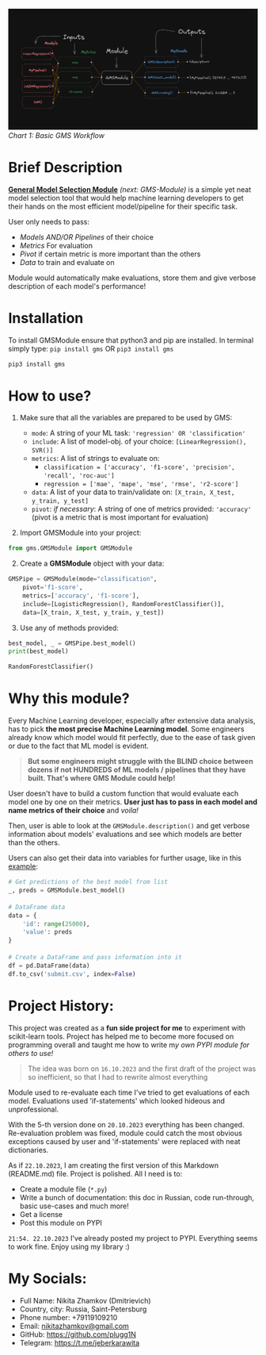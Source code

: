 ![](https://github.com/plugg1N/gms-module/blob/main/images/chart1.png?raw=true)
*Chart 1: Basic GMS Workflow*

# Brief Description

**<ins>General Model Selection Module</ins>** *(next: GMS-Module)* is a simple yet neat model selection tool that would help machine learning developers to get their hands on the most efficient model/pipeline for their specific task. 

User only needs to pass:
- *Models AND/OR Pipelines* of their choice
- *Metrics* For evaluation
- *Pivot* if certain metric is more important than the others
- *Data* to train and evaluate on

Module would automatically make evaluations, store them and give verbose description of each model's performance!

# Installation

To install GMSModule ensure that python3 and pip are installed. In terminal simply type:
`pip install gms` OR `pip3 install gms`

```python
pip3 install gms
```

# How to use?

1. Make sure that all the variables are prepared to be used by GMS:
	- `mode`: A string of your ML task: `'regression' OR 'classification'`
	- `include`: A list of model-obj. of your choice: `[LinearRegression(), SVR()]`
	- `metrics`: A list of strings to evaluate on: 
		- `classification = ['accuracy', 'f1-score', 'precision', 'recall', 'roc-auc']`
		- `regression = ['mae', 'mape', 'mse', 'rmse', 'r2-score']`
	- `data`: A list of your data to train/validate on: 
		 `[X_train, X_test, y_train, y_test]`
	- `pivot`: *if necessary*: A string of one of metrics provided: `'accuracy'` (pivot is a metric that is most important for evaluation)

2. Import GMSModule into your project:

```python
from gms.GMSModule import GMSModule
```


2. Create a **GMSModule** object with your data:
```python
GMSPipe = GMSModule(mode="classification",
	pivot='f1-score',
	metrics=['accuracy', 'f1-score'],
	include=[LogisticRegression(), RandomForestClassifier()],
	data=[X_train, X_test, y_train, y_test])
```

3. Use any of methods provided:
```python
best_model, _ = GMSPipe.best_model()
print(best_model)
```

```python
RandomForestClassifier()
```


# Why this module?

Every Machine Learning developer, especially after extensive data analysis, has to pick **the most precise Machine Learning model**. Some engineers already know which model would fit perfectly, due to the ease of task given or due to the fact that ML model is evident.

> **But some engineers might struggle with the BLIND choice between dozens if not HUNDREDS of ML models / pipelines that they have built. That's where GMS Module could help!**

User doesn't have to build a custom function that would evaluate each model one by one on their metrics. **User just has to pass in each model and name metrics of their choice** and *voila!* 

Then, user is able to look at the `GMSModule.description()` and get verbose information about models' evaluations and see which models are better than the others.

Users can also get their data into variables for further usage, like in this <ins>example</ins>:

```python
# Get predictions of the best model from list
_, preds = GMSModule.best_model()

# DataFrame data
data = {
	'id': range(25000),
	'value': preds
}

# Create a DataFrame and pass information into it
df = pd.DataFrame(data)
df.to_csv('submit.csv', index=False)
```


# Project History:


This project was created as a **fun side project for me** to experiment with scikit-learn tools. Project has helped me to become more focused on programming overall and taught me how to write m*y own PYPI module for others to use!*

> The idea was born on `16.10.2023` and the first draft of the project was so inefficient, so that I had to rewrite almost everything

Module used to re-evaluate each time I've tried to get evaluations of each model. Evaluations used 'if-statements' which looked hideous and unprofessional.

With the 5-th version done on `20.10.2023` everything has been changed. Re-evaluation problem was fixed, module could catch the most obvious exceptions caused by user and 'if-statements' were replaced with neat dictionaries.

As if `22.10.2023`, I am creating the first version of this Markdown (README.md) file. Project is polished. All I need is to:

- Create a module file (`*.py`)
- Write a bunch of documentation: this doc in Russian, code run-through, basic use-cases and much more!
- Get a license
- Post this module on PYPI

`21:54. 22.10.2023` I've already posted my project to PYPI. Everything seems to work fine. Enjoy using my library :)



# My Socials:

- Full Name:  Nikita Zhamkov (Dmitrievich)
- Country, city:  Russia, Saint-Petersburg
- Phone number: +79119109210
- Email: nikitazhamkov@gmail.com
- GitHub: https://github.com/plugg1N
- Telegram: https://t.me/jeberkarawita
